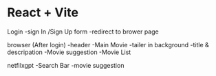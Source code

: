 # React + Vite

Login
   -sign In /Sign Up form
   -redirect to brower page

browser (After login)
    -header
    -Main Movie
        -tailer in background
        -title & descripation
        -Movie suggestion
           -Movie List

netfilxgpt
    -Search Bar
    -movie suggestion


